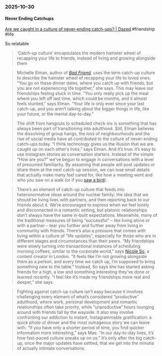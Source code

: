 ### 2025-10-30
#### Never Ending Catchups
[Are we caught in a culture of never-ending catch-ups? \| Dazed](https://www.dazeddigital.com/life-culture/article/68983/1/so-excited-to-catch-up-culture-friendship-recaps-friends) #friendship #life 

So relatable

> ‘Catch-up culture’ encapsulates the modern hamster wheel of recapping your life to friends, instead of living and growing alongside them

> Michelle Elman, author of [_Bad Friend_](https://www.michelleelman.com/bad-friend/), uses the term catch-up culture to describe the hamster wheel of recapping your life to loved ones. “You go on these dinner dates, where you catch up with friends, but you are not experiencing life together,” she says. This may leave our friendships feeling stuck in time. “You only really pick up the meal where you left off last time, which could be months, and it almost feels stunted,” says Elman. “Your life is only ever since your last catch-up, and you aren’t talking about the bigger things in life, like your future, or the menial day-to-day.”
> 
> The shift from hangouts to scheduled check-ins is something that has always been part of transitioning into adulthood. Still, Elman believes the dissolving of group hangs, the loss of neighbourhoods and the rise of social media have all contributed to the culture of never-ending catch-ups today. “I think technology gives us the illusion that we are caught up on each other’s lives,” says Elman. And it’s true: it’s easy to use Instagram stories as conversation starters. Instead of the simple “How are you?” we’ve begun to engage in conversations with a level of presumed familiarity. By assuming that people will post updates or share them at the next catch-up session, we can lose small details that actually make many feel cared for, like how a meeting went and who you saw on a walk (or if you [saw a bird](https://www.tiktok.com/@mmmjoemele/video/7565253376682872094)).

> There’s an element of catch-up culture that feeds into heteronormative ideas around the nuclear family: the idea that we should be living lives with partners, and then reporting back to our friends about it. We’re encouraged to express when we feel lonely and disconnected in a romantic setting, but platonic relationships don’t always have the same in-built expectations. Meanwhile, many of the traditional measures of being “successful” – like living alone or with a partner – tear you further and further away from living in community with friends. There’s also a pressure that comes with living within a culture of “life updates”, especially for those who are in different stages and circumstances than their peers. “My friendships were slowly turning into transactional instances of scheduling morning coffees, similar to the corporate world,” says [Nicole So](https://www.instagram.com/nicoleso__/), a content creator in London. “It feels like I’m not growing alongside them as a person, and every time we catch up, I’m supposed to bring something new to the table.” Instead, So says she has started asking friends for a high, a low and something interesting they’ve done or learned recently. “I feel like it’s made my friendships more real and deeper,” she says.

> Fighting against catch-up culture isn’t easy because it involves challenging every element of what’s considered “productive” adulthood, where work, personal development and romantic relationships often take priority, while “unproductive” hours lounging around with friends fall by the wayside. It also may involve confronting our addiction to instant, Instagrammable gratification: a quick photo of dinner and the most outrageous story we can leave with. “If you have only a shorter period of time, you find quicker information more interesting,” says Mae. “In our day-to-day lives, it’s how fast-paced culture sneaks up on us.” It’s only after the big catch-up, once the major updates have settled, that we get into the minutia of actually intimate conversations.